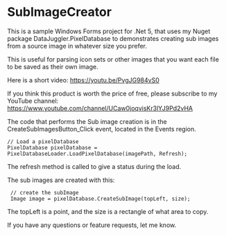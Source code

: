 # SubImageCreator
This is a sample Windows Forms project for .Net 5, that uses my Nuget package DataJuggler.PixelDatabase to demonstrates creating sub images from
a source image in whatever size you prefer.

This is useful for parsing icon sets or other images that you want each file to be saved as their own image.


Here is a short video:
https://youtu.be/PvgJG984vS0


If you think this product is worth the price of free, please subscribe to my YouTube channel:
https://www.youtube.com/channel/UCaw0joqvisKr3lYJ9Pd2vHA

The code that performs the Sub image creation is in the CreateSubImagesButton_Click event, located in the Events region.

    // Load a pixelDatabase
    PixelDatabase pixelDatabase = PixelDatabaseLoader.LoadPixelDatabase(imagePath, Refresh);
    
The refresh method is called to give a status during the load.

The sub images are created with this:

     // create the subImage
     Image image = pixelDatabase.CreateSubImage(topLeft, size);
     
 The topLeft is a point, and the size is a rectangle of what area to copy.
 
 If you have any questions or feature requests, let me know.
 
 




